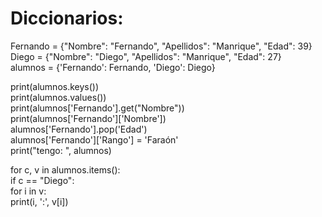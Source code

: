 # Diccionarios:

Fernando = {"Nombre": "Fernando", "Apellidos": "Manrique", "Edad": 39}<br/>
Diego = {"Nombre": "Diego", "Apellidos": "Manrique", "Edad": 27}<br/>
alumnos = {'Fernando': Fernando, 'Diego': Diego}<br/>

print(alumnos.keys())<br/>
print(alumnos.values())<br/>
print(alumnos['Fernando'].get("Nombre"))<br/>
print(alumnos['Fernando']['Nombre'])<br/>
alumnos['Fernando'].pop('Edad')<br/>
alumnos['Fernando']['Rango'] = 'Faraón'<br/>
print("tengo: ", alumnos)<br/>

for c, v in alumnos.items():<br/>
    if c == "Diego":<br/>
        for i in v:<br/>
            print(i, ':', v[i])<br/>
